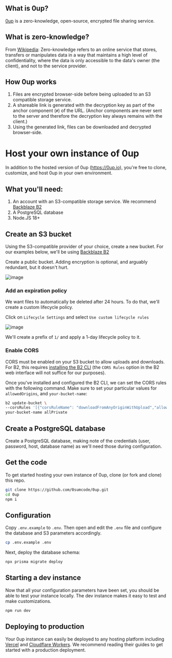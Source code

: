## What is 0up?

[0up](https://0up.io) is a zero-knowledge, open-source, encrypted file sharing service.

## What is zero-knowledge?

From [Wikipedia](https://en.wikipedia.org/wiki/Zero-knowledge_service): Zero-knowledge refers to an online service that stores, transfers or manipulates data in a way that maintains a high level of confidentiality, where the data is only accessible to the data's owner (the client), and not to the service provider.

## How 0up works

1. Files are encrypted browser-side before being uploaded to an S3 compatible storage service.
2. A shareable link is generated with the decryption key as part of the anchor component (`#`) of the URL. (Anchor components are never sent to the server and therefore the decryption key always remains with the client.)
3. Using the generated link, files can be downloaded and decrypted browser-side.

# Host your own instance of 0up

In addition to the hosted version of 0up (https://0up.io), you're free to clone, customize, and host 0up in your own environment.

## What you'll need:

1. An account with an S3-compatible storage service. We recommend [Backblaze B2](https://www.backblaze.com/cloud-storage-v1)
2. A PostgreSQL database
3. Node.JS 18+

## Create an S3 bucket

Using the S3-compatible provider of your choice, create a new bucket. For our examples below, we'll be using [Backblaze B2](https://www.backblaze.com/cloud-storage-v1)

Create a public bucket. Adding encryption is optional, and arguably redundant, but it doesn't hurt.

![image](https://github.com/0sumcode/0up/assets/1061040/7708011c-ac09-405c-a025-ec596fa9c94e)

### Add an expiration policy

We want files to automatically be deleted after 24 hours. To do that, we'll create a custom lifecycle policy.

Click on `Lifecycle Settings` and select `Use custom lifecycle rules`

![image](https://github.com/0sumcode/0up/assets/1061040/12443b36-6464-4389-a0be-bb31b57b175a)

We'll create a prefix of `1/` and apply a 1-day lifecycle policy to it.

### Enable CORS

CORS must be enabled on your S3 bucket to allow uploads and downloads. For B2, this requires [installing the B2 CLI](https://www.backblaze.com/docs/cloud-storage-command-line-tools) (the `CORS Rules` option in the B2 web interface will not suffice for our purposes).

Once you've installed and configured the B2 CLI, we can set the CORS rules with the following command. Make sure to set your particular values for `allowedOrigins`, and `your-bucket-name`:

```bash
b2 update-bucket \
--corsRules '[{"corsRuleName": "downloadFromAnyOriginWithUpload","allowedOrigins": ["http://localhost:5173","https://your-site.example"],"allowedHeaders": ["*"],"allowedOperations": ["s3_head","s3_get","s3_put"],"exposeHeaders": ["ETag"],"maxAgeSeconds": 3600}]' \
your-bucket-name allPrivate
```

## Create a PostgreSQL database

Create a PostgreSQL database, making note of the credentials (user, password, host, database name) as we'll need those during configuration.

## Get the code

To get started hosting your own instance of 0up, clone (or fork and clone) this repo.

```bash
git clone https://github.com/0sumcode/0up.git
cd 0up
npm i
```

## Configuration

Copy `.env.example` to `.env`. Then open and edit the `.env` file and configure the database and S3 parameters accordingly.

```bash
cp .env.example .env
```

Next, deploy the database schema:

```bash
npx prisma migrate deploy
```

## Starting a dev instance

Now that all your configuration parameters have been set, you should be able to test your instance locally. The dev instance makes it easy to test and make customizations.

```bash
npm run dev
```

## Deploying to production

Your 0up instance can easily be deployed to any hosting platform including [Vercel](https://vercel.com/docs/getting-started-with-vercel) and [Cloudflare Workers](https://developers.cloudflare.com/workers/get-started/guide/). We recommend reading their guides to get started with a production deployment.
